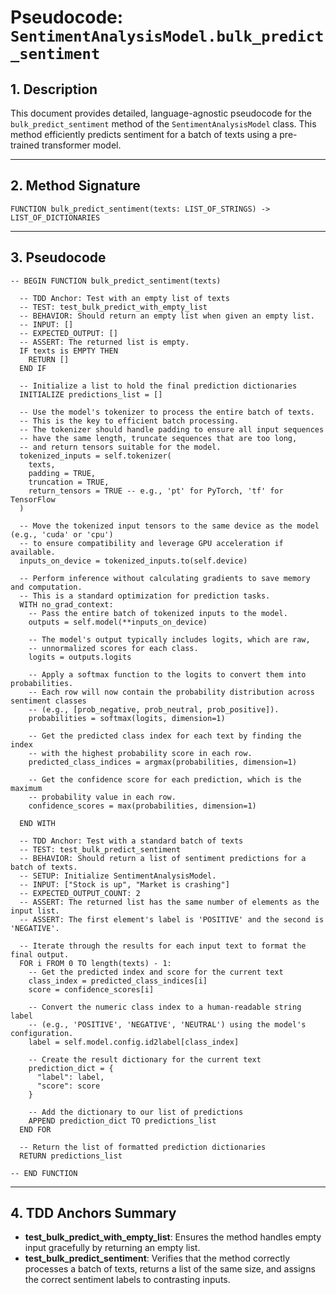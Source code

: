 # Pseudocode: `SentimentAnalysisModel.bulk_predict_sentiment`

## 1. Description

This document provides detailed, language-agnostic pseudocode for the `bulk_predict_sentiment` method of the `SentimentAnalysisModel` class. This method efficiently predicts sentiment for a batch of texts using a pre-trained transformer model.

---

## 2. Method Signature

```
FUNCTION bulk_predict_sentiment(texts: LIST_OF_STRINGS) -> LIST_OF_DICTIONARIES
```

---

## 3. Pseudocode

```pseudocode
-- BEGIN FUNCTION bulk_predict_sentiment(texts)

  -- TDD Anchor: Test with an empty list of texts
  -- TEST: test_bulk_predict_with_empty_list
  -- BEHAVIOR: Should return an empty list when given an empty list.
  -- INPUT: []
  -- EXPECTED_OUTPUT: []
  -- ASSERT: The returned list is empty.
  IF texts is EMPTY THEN
    RETURN []
  END IF

  -- Initialize a list to hold the final prediction dictionaries
  INITIALIZE predictions_list = []

  -- Use the model's tokenizer to process the entire batch of texts.
  -- This is the key to efficient batch processing.
  -- The tokenizer should handle padding to ensure all input sequences
  -- have the same length, truncate sequences that are too long,
  -- and return tensors suitable for the model.
  tokenized_inputs = self.tokenizer(
    texts,
    padding = TRUE,
    truncation = TRUE,
    return_tensors = TRUE -- e.g., 'pt' for PyTorch, 'tf' for TensorFlow
  )

  -- Move the tokenized input tensors to the same device as the model (e.g., 'cuda' or 'cpu')
  -- to ensure compatibility and leverage GPU acceleration if available.
  inputs_on_device = tokenized_inputs.to(self.device)

  -- Perform inference without calculating gradients to save memory and computation.
  -- This is a standard optimization for prediction tasks.
  WITH no_grad_context:
    -- Pass the entire batch of tokenized inputs to the model.
    outputs = self.model(**inputs_on_device)

    -- The model's output typically includes logits, which are raw,
    -- unnormalized scores for each class.
    logits = outputs.logits

    -- Apply a softmax function to the logits to convert them into probabilities.
    -- Each row will now contain the probability distribution across sentiment classes
    -- (e.g., [prob_negative, prob_neutral, prob_positive]).
    probabilities = softmax(logits, dimension=1)

    -- Get the predicted class index for each text by finding the index
    -- with the highest probability score in each row.
    predicted_class_indices = argmax(probabilities, dimension=1)

    -- Get the confidence score for each prediction, which is the maximum
    -- probability value in each row.
    confidence_scores = max(probabilities, dimension=1)

  END WITH

  -- TDD Anchor: Test with a standard batch of texts
  -- TEST: test_bulk_predict_sentiment
  -- BEHAVIOR: Should return a list of sentiment predictions for a batch of texts.
  -- SETUP: Initialize SentimentAnalysisModel.
  -- INPUT: ["Stock is up", "Market is crashing"]
  -- EXPECTED_OUTPUT_COUNT: 2
  -- ASSERT: The returned list has the same number of elements as the input list.
  -- ASSERT: The first element's label is 'POSITIVE' and the second is 'NEGATIVE'.

  -- Iterate through the results for each input text to format the final output.
  FOR i FROM 0 TO length(texts) - 1:
    -- Get the predicted index and score for the current text
    class_index = predicted_class_indices[i]
    score = confidence_scores[i]

    -- Convert the numeric class index to a human-readable string label
    -- (e.g., 'POSITIVE', 'NEGATIVE', 'NEUTRAL') using the model's configuration.
    label = self.model.config.id2label[class_index]

    -- Create the result dictionary for the current text
    prediction_dict = {
      "label": label,
      "score": score
    }

    -- Add the dictionary to our list of predictions
    APPEND prediction_dict TO predictions_list
  END FOR

  -- Return the list of formatted prediction dictionaries
  RETURN predictions_list

-- END FUNCTION
```

---

## 4. TDD Anchors Summary

-   **test_bulk_predict_with_empty_list**: Ensures the method handles empty input gracefully by returning an empty list.
-   **test_bulk_predict_sentiment**: Verifies that the method correctly processes a batch of texts, returns a list of the same size, and assigns the correct sentiment labels to contrasting inputs.
